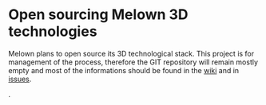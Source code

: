 # Open sourcing Melown 3D technologies

Melown plans to open source its 3D technological stack. This project is for
management of the process, therefore the GIT repository will remain mostly
empty and most of the informations should be found in the
[wiki](/Melown/open-source-process/wiki) and
in [issues](/Melown/open-source-process/issues).

.
